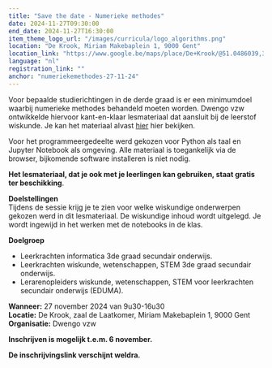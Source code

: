 ```yaml
---
title: "Save the date - Numerieke methodes"
date: 2024-11-27T09:30:00
end_date: 2024-11-27T16:30:00
item_theme_logo_url: "/images/curricula/logo_algorithms.png"
location: "De Krook, Miriam Makebaplein 1, 9000 Gent"
location_link: "https://www.google.be/maps/place/De+Krook/@51.0486039,3.7264986,17z/data=!3m1!4b1!4m6!3m5!1s0x47c3714effffffff:0x9b1a2c7f1cb8c825!8m2!3d51.0486039!4d3.7286873!16s%2Fg%2F1hc0gcm5l"
language: "nl"
registration_link: ""
anchor: "numeriekemethodes-27-11-24"
---
```


Voor bepaalde studierichtingen in de derde graad is er een minimumdoel waarbij numerieke methodes behandeld moeten worden. 
Dwengo vzw ontwikkelde hiervoor kant-en-klaar lesmateriaal dat aansluit bij de leerstof wiskunde. Je kan het materiaal alvast [hier](https://dwengo.org/algoritmes) hier bekijken.

Voor het programmeergedeelte werd gekozen voor Python als taal en Jupyter Notebook als omgeving. Alle materiaal is toegankelijk via de browser, bijkomende software installeren is niet nodig.

**Het lesmateriaal, dat je ook met je leerlingen kan gebruiken, staat gratis ter beschikking**.

**Doelstellingen**<br>
Tijdens de sessie krijg je te zien voor welke wiskundige onderwerpen gekozen werd in dit lesmateriaal. De wiskundige inhoud wordt uitgelegd.
Je wordt ingewijd in het werken met de notebooks in de klas. 

**Doelgroep**<br>
- Leerkrachten informatica 3de graad secundair onderwijs.<br>
- Leerkrachten wiskunde, wetenschappen, STEM 3de graad secundair onderwijs.<br>
- Lerarenopleiders wiskunde, wetenschappen, STEM voor leerkrachten secundair onderwijs (EDUMA).<br>

**Wanneer:** 27 november 2024 van 9u30-16u30<br>
**Locatie:** De Krook, zaal de Laatkomer, Miriam Makebaplein 1, 9000 Gent<br>
**Organisatie:** Dwengo vzw

**Inschrijven is mogelijk t.e.m. 6 november.**

**De inschrijvingslink verschijnt weldra.**

